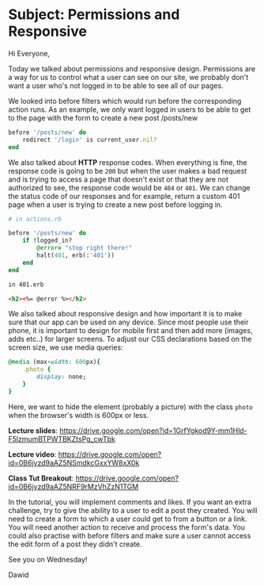 Subject: Permissions and Responsive 
===================================

Hi Everyone,

Today we talked about permissions and responsive design. Permissions are a way for us to control what a user can see on our site, we probably don't want a user who's not logged in to be able to see all of our pages.

We looked into before filters which would run before the corresponding action runs. As an example, we only want logged in users to be able to get to the page with the form to create a new post /posts/new

```ruby
before '/posts/new' do
    redirect '/login' is current_user.nil?
end

```

We also talked about **HTTP** response codes. When everything is fine, the response code is going to be `200` but when the user makes a bad request and is trying to access a page that doesn't exist or that they are not authorized to see, the response code would be `404` or `401`. We can change the status code of our responses and for example, return a custom 401 page when a user is trying to create a new post before logging in.

```ruby
# in actions.rb

before '/posts/new' do
    if !logged_in?
        @error= "stop right there!"
        halt(401, erb(:'401'))
    end
end

```

```html
in 401.erb

<h2><%= @error %></h2>

```

We also talked about responsive design and how important it is to make sure that our app can be used on any device. Since most people use their phone, it is important to design for mobile first and then add more (images, adds etc..) for larger screens. To adjust our CSS declarations based on the screen size, we use media queries:

```ruby
@media (max-width: 600px){
    .photo {
        display: none;
    }
}

```

Here, we want to hide the element (probably a picture) with the class `photo` when the browser's width is 600px or less.

**Lecture slides**: https://drive.google.com/open?id=1GrfYgkod9Y-mm1Hld-F5lzmumBTPWTBKZtsPg_cwTbk

**Lecture video**: https://drive.google.com/open?id=0B6jyzd9aAZ5NSmdkcGxxYW8xX0k

**Class Tut Breakout**: https://drive.google.com/open?id=0B6jyzd9aAZ5NRF9rMzVhZzN1TGM 

In the tutorial, you will implement comments and likes. If you want an extra challenge, try to give the ability to a user to edit a post they created. You will need to create a form to which a user could get to from a button or a link. You will need another action to receive and process the form's data. You could also practise with before filters and make sure a user cannot access the edit form of a post they didn't create.

See you on Wednesday!

Dawid